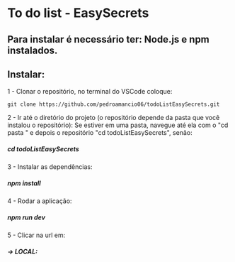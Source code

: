 # To do list - EasySecrets

## Para instalar é necessário ter: Node.js e npm instalados.

## Instalar: 
1 - Clonar o repositório, no terminal do VSCode coloque:
    
    git clone https://github.com/pedroamancio06/todoListEasySecrets.git

2 - Ir até o diretório do projeto (o repositório depende da pasta que você instalou o repositório):
   Se estiver em uma pasta, navegue até ela com o "cd pasta " e depois o repositório "cd todoListEasySecrets", senão: 
   ##### cd todoListEasySecrets 

3 - Instalar as dependências:
   ##### npm install

4 - Rodar a aplicação:
   ##### npm run dev

5 - Clicar na url em:
  ##### -> LOCAL: 
   
